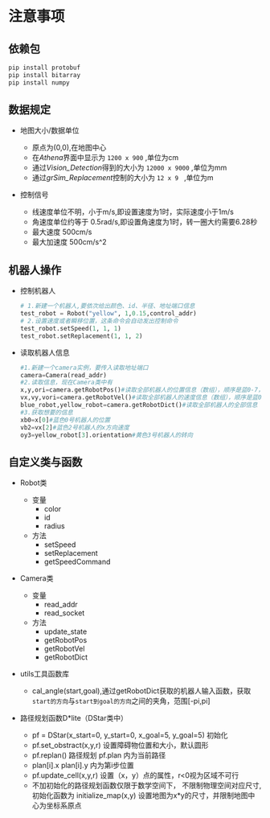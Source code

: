 # 注意事项
## 依赖包
``` bash
pip install protobuf
pip install bitarray
pip install numpy
```
## 数据规定
* 地图大小/数据单位
  * 原点为(0,0),在地图中心
  * 在*Athena*界面中显示为 `1200 x 900` ,单位为cm 
  * 通过*Vision_Detection*得到的大小为 `12000 x 9000` ,单位为mm
  * 通过*grSim_Replacement*控制的大小为 `12 x 9 ` ,单位为m

* 控制信号
  * 线速度单位不明，小于m/s,即设置速度为1时，实际速度小于1m/s
  * 角速度单位约等于 0.5rad/s,即设置角速度为1时，转一圈大约需要6.28秒
  * 最大速度 500cm/s
  * 最大加速度 500cm/s^2
## 机器人操作
* 控制机器人
  ``` python
  # 1.新建一个机器人,要依次给出颜色、id、半径、地址端口信息
  test_robot = Robot("yellow", 1,0.15,control_addr)
  # 2.设置速度或者瞬移位置，这条命令会自动发出控制命令
  test_robot.setSpeed(1, 1, 1)
  test_robot.setReplacement(1, 1, 2)
  ```
* 读取机器人信息
  ``` python
  #1.新建一个camera实例，要传入读取地址端口
  camera=Camera(read_addr)
  #2.读取信息，现在Camera类中有
  x,y,ori=camera.getRobotPos()#读取全部机器人的位置信息（数组），顺序是蓝0-7，黄0-7
  vx,vy,vori=camera.getRobotVel()#读取全部机器人的速度信息（数组），顺序是蓝0-7，黄0-7
  blue_robot,yellow_robot=camera.getRobotDict()#读取全部机器人的全部信息（字典），通过id号来索引。
  #3.获取想要的信息
  xb0=x[0]#蓝色0号机器人的位置
  vb2=vx[2]#蓝色2号机器人的x方向速度
  oy3=yellow_robot[3].orientation#黄色3号机器人的转向
  ```
## 自定义类与函数
* Robot类
  * 变量
    * color
    * id
    * radius
  * 方法
    * setSpeed
    * setReplacement
    * getSpeedCommand

* Camera类
  * 变量
    * read_addr
    * read_socket
  * 方法
    * update_state
    * getRobotPos
    * getRobotVel
    * getRobotDict
* utils工具函数库
  * cal_angle(start,goal),通过getRobotDict获取的机器人输入函数，获取`start的方向`与`start到goal的方向`之间的夹角，范围\[-pi,pi]

* 路径规划函数D*lite（DStar类中）
  * pf = DStar(x_start=0, y_start=0, x_goal=5, y_goal=5)  初始化
  * pf.set_obstract(x,y,r)  设置障碍物位置和大小，默认圆形
  * pf.replan()   路径规划 pf.plan 内为当前路径
  * plan[i].x     plan[i].y 内为第i步位置
  * pf.update_cell(x,y,r)     设置（x，y）点的属性，r<0视为区域不可行
  * 不加初始化的路径规划函数仅限于数学空间下， 不限制物理空间对应尺寸,初始化函数为 initialize_map(x,y) 设置地图为x*y的尺寸，并限制地图中心为坐标系原点 